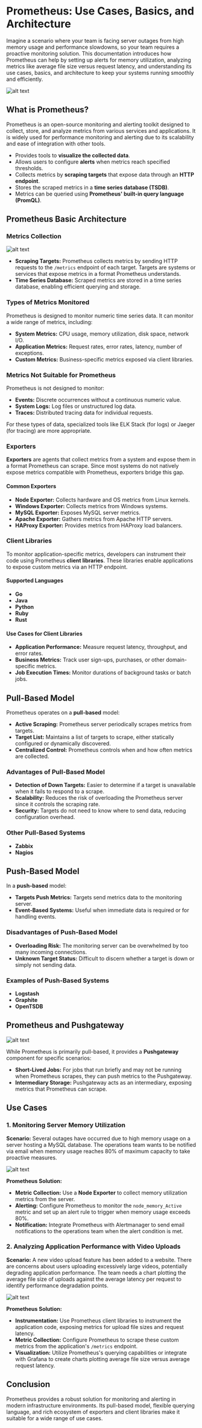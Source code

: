 # Prometheus: Use Cases, Basics, and Architecture

Imagine a scenario where your team is facing server outages from high memory usage and performance slowdowns, so your team requires a proactive monitoring solution. This documentation introduces how Prometheus can help by setting up alerts for memory utilization, analyzing metrics like average file size versus request latency, and understanding its use cases, basics, and architecture to keep your systems running smoothly and efficiently.

![alt text](./images/Prom-Arch.svg)

## What is Prometheus?

Prometheus is an open-source monitoring and alerting toolkit designed to collect, store, and analyze metrics from various services and applications. It is widely used for performance monitoring and alerting due to its scalability and ease of integration with other tools.

- Provides tools to **visualize the collected data**.
- Allows users to configure **alerts** when metrics reach specified thresholds.
- Collects metrics by **scraping targets** that expose data through an **HTTP endpoint**.
- Stores the scraped metrics in a **time series database (TSDB)**.
- Metrics can be queried using **Prometheus' built-in query language (PromQL)**.

## Prometheus Basic Architecture

### Metrics Collection

![alt text](./images/metric-scrap.svg)

- **Scraping Targets:** Prometheus collects metrics by sending HTTP requests to the `/metrics` endpoint of each target. Targets are systems or services that expose metrics in a format Prometheus understands.
- **Time Series Database:** Scraped metrics are stored in a time series database, enabling efficient querying and storage.

### Types of Metrics Monitored

Prometheus is designed to monitor numeric time series data. It can monitor a wide range of metrics, including:

- **System Metrics:** CPU usage, memory utilization, disk space, network I/O.
- **Application Metrics:** Request rates, error rates, latency, number of exceptions.
- **Custom Metrics:** Business-specific metrics exposed via client libraries.

### Metrics Not Suitable for Prometheus

Prometheus is not designed to monitor:

- **Events:** Discrete occurrences without a continuous numeric value.
- **System Logs:** Log files or unstructured log data.
- **Traces:** Distributed tracing data for individual requests.

For these types of data, specialized tools like ELK Stack (for logs) or Jaeger (for tracing) are more appropriate.

### Exporters

**Exporters** are agents that collect metrics from a system and expose them in a format Prometheus can scrape. Since most systems do not natively expose metrics compatible with Prometheus, exporters bridge this gap.

#### Common Exporters

- **Node Exporter:** Collects hardware and OS metrics from Linux kernels.
- **Windows Exporter:** Collects metrics from Windows systems.
- **MySQL Exporter:** Exposes MySQL server metrics.
- **Apache Exporter:** Gathers metrics from Apache HTTP servers.
- **HAProxy Exporter:** Provides metrics from HAProxy load balancers.

### Client Libraries

To monitor application-specific metrics, developers can instrument their code using Prometheus **client libraries**. These libraries enable applications to expose custom metrics via an HTTP endpoint.

#### Supported Languages

- **Go**
- **Java**
- **Python**
- **Ruby**
- **Rust**

#### Use Cases for Client Libraries

- **Application Performance:** Measure request latency, throughput, and error rates.
- **Business Metrics:** Track user sign-ups, purchases, or other domain-specific metrics.
- **Job Execution Times:** Monitor durations of background tasks or batch jobs.

## Pull-Based Model

Prometheus operates on a **pull-based** model:

- **Active Scraping:** Prometheus server periodically scrapes metrics from targets.
- **Target List:** Maintains a list of targets to scrape, either statically configured or dynamically discovered.
- **Centralized Control:** Prometheus controls when and how often metrics are collected.

### Advantages of Pull-Based Model

- **Detection of Down Targets:** Easier to determine if a target is unavailable when it fails to respond to a scrape.
- **Scalability:** Reduces the risk of overloading the Prometheus server since it controls the scraping rate.
- **Security:** Targets do not need to know where to send data, reducing configuration overhead.

### Other Pull-Based Systems

- **Zabbix**
- **Nagios**

## Push-Based Model

In a **push-based** model:

- **Targets Push Metrics:** Targets send metrics data to the monitoring server.
- **Event-Based Systems:** Useful when immediate data is required or for handling events.

### Disadvantages of Push-Based Model

- **Overloading Risk:** The monitoring server can be overwhelmed by too many incoming connections.
- **Unknown Target Status:** Difficult to discern whether a target is down or simply not sending data.

### Examples of Push-Based Systems

- **Logstash**
- **Graphite**
- **OpenTSDB**

## Prometheus and Pushgateway

![alt text](./images/pushgateway.svg)

While Prometheus is primarily pull-based, it provides a **Pushgateway** component for specific scenarios:

- **Short-Lived Jobs:** For jobs that run briefly and may not be running when Prometheus scrapes, they can push metrics to the Pushgateway.
- **Intermediary Storage:** Pushgateway acts as an intermediary, exposing metrics that Prometheus can scrape.

## Use Cases

### 1. Monitoring Server Memory Utilization

**Scenario:** Several outages have occurred due to high memory usage on a server hosting a MySQL database. The operations team wants to be notified via email when memory usage reaches 80% of maximum capacity to take proactive measures.

![alt text](./images/usecase-01.svg)

**Prometheus Solution:**

- **Metric Collection:** Use a **Node Exporter** to collect memory utilization metrics from the server.
- **Alerting:** Configure Prometheus to monitor the `node_memory_Active` metric and set up an alert rule to trigger when memory usage exceeds 80%.
- **Notification:** Integrate Prometheus with Alertmanager to send email notifications to the operations team when the alert condition is met.

### 2. Analyzing Application Performance with Video Uploads

**Scenario:** A new video upload feature has been added to a website. There are concerns about users uploading excessively large videos, potentially degrading application performance. The team needs a chart plotting the average file size of uploads against the average latency per request to identify performance degradation points.

![alt text](./images/usecase-02.svg)

**Prometheus Solution:**

- **Instrumentation:** Use Prometheus client libraries to instrument the application code, exposing metrics for upload file sizes and request latency.
- **Metric Collection:** Configure Prometheus to scrape these custom metrics from the application's `/metrics` endpoint.
- **Visualization:** Utilize Prometheus's querying capabilities or integrate with Grafana to create charts plotting average file size versus average request latency.

## Conclusion

Prometheus provides a robust solution for monitoring and alerting in modern infrastructure environments. Its pull-based model, flexible querying language, and rich ecosystem of exporters and client libraries make it suitable for a wide range of use cases.

